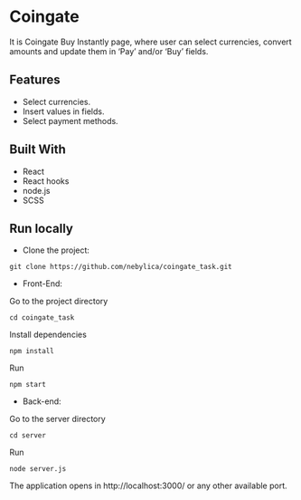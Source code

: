 # Coingate

It is Coingate Buy Instantly page, where user can select currencies, convert amounts and update them in ‘Pay’ and/or ‘Buy’ fields.

## Features

- Select currencies.
- Insert values in fields.
- Select payment methods.

## Built With

- React 
- React hooks
- node.js
- SCSS


## Run locally

- Clone the project: 

```
git clone https://github.com/nebylica/coingate_task.git
```

- Front-End:  

Go to the project directory

```
cd coingate_task
```

Install dependencies

```
npm install
```

Run

```
npm start
```
  
- Back-end:  

Go to the server directory

```
cd server
``` 

Run

```
node server.js
```



The application opens in http://localhost:3000/ or any other available port.
